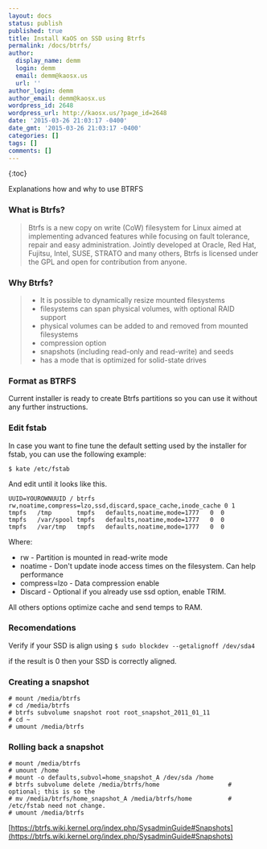 ```yaml
---
layout: docs
status: publish
published: true
title: Install KaOS on SSD using Btrfs
permalink: /docs/btrfs/
author:
  display_name: demm
  login: demm
  email: demm@kaosx.us
  url: ''
author_login: demm
author_email: demm@kaosx.us
wordpress_id: 2648
wordpress_url: http://kaosx.us/?page_id=2648
date: '2015-03-26 21:03:17 -0400'
date_gmt: '2015-03-26 21:03:17 -0400'
categories: []
tags: []
comments: []
---
```

{:toc}

Explanations how and why to use BTRFS

### What is Btrfs?

> Btrfs is a new copy on write (CoW) filesystem for Linux aimed at implementing advanced features while focusing on fault tolerance, repair and easy administration. Jointly developed at Oracle, Red Hat, Fujitsu, Intel, SUSE, STRATO and many others, Btrfs is licensed under the GPL and open for contribution from anyone.

### Why Btrfs?

> * It is possible to dynamically resize mounted filesystems
> * filesystems can span physical volumes, with optional RAID support
> * physical volumes can be added to and removed from mounted filesystems
> * compression option
> * snapshots (including read-only and read-write) and seeds
> * has a mode that is optimized for solid-state drives

### Format as BTRFS

Current installer is ready to create Btrfs partitions so you can use it without any further instructions.

### Edit fstab

In case you want to fine tune the default setting used by the installer for fstab, you can use the following example:

```
$ kate /etc/fstab
```

And edit until it looks like this.

```
UUID=YOUROWNUUID / btrfs rw,noatime,compress=lzo,ssd,discard,space_cache,inode_cache 0 1
tmpfs   /tmp       tmpfs   defaults,noatime,mode=1777   0  0
tmpfs   /var/spool tmpfs   defaults,noatime,mode=1777   0  0
tmpfs   /var/tmp   tmpfs   defaults,noatime,mode=1777   0  0
```

Where:

* rw - Partition is mounted in read-write mode
* noatime - Don't update inode access times on the filesystem. Can help performance
* compress=lzo - Data compression enable
* Discard - Optional if you already use ssd option, enable TRIM.

All others options optimize cache and send temps to RAM.

### Recomendations

Verify if your SSD is align using `$ sudo blockdev --getalignoff /dev/sda4`

if the result is 0 then your SSD is correctly aligned.

### Creating a snapshot

```
# mount /media/btrfs
# cd /media/btrfs
# btrfs subvolume snapshot root root_snapshot_2011_01_11
# cd ~
# umount /media/btrfs
```

### Rolling back a snapshot

```
# mount /media/btrfs
# umount /home
# mount -o defaults,subvol=home_snapshot_A /dev/sda /home
# btrfs subvolume delete /media/btrfs/home                   # optional; this is so the
# mv /media/btrfs/home_snapshot_A /media/btrfs/home          # /etc/fstab need not change.
# umount /media/btrfs
```

[https://btrfs.wiki.kernel.org/index.php/SysadminGuide#Snapshots](https://btrfs.wiki.kernel.org/index.php/SysadminGuide#Snapshots)
